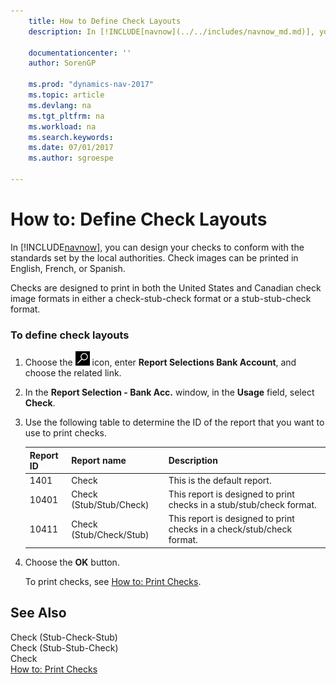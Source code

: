 ```yaml
---
    title: How to Define Check Layouts 
    description: In [!INCLUDE[navnow](../../includes/navnow_md.md)], you can design your checks to conform with the standards set by the local authorities. Check images can be printed in English, French, or Spanish.
    
    documentationcenter: ''
    author: SorenGP

    ms.prod: "dynamics-nav-2017"
    ms.topic: article
    ms.devlang: na
    ms.tgt_pltfrm: na
    ms.workload: na
    ms.search.keywords:
    ms.date: 07/01/2017
    ms.author: sgroespe

---
```

# How to: Define Check Layouts
In [!INCLUDE[navnow](../../includes/navnow_md.md)], you can design your checks to conform with the standards set by the local authorities. Check images can be printed in English, French, or Spanish.  
  
 Checks are designed to print in both the United States and Canadian check image formats in either a check-stub-check format or a stub-stub-check format.  
  
### To define check layouts  
  
1.  Choose the ![Search for Page or Report](../../media/ui-search/search_small.png "Search for Page or Report icon") icon, enter **Report Selections Bank Account**, and choose the related link.  
  
2.  In the **Report Selection - Bank Acc.** window, in the **Usage** field, select **Check**.  
  
3.  Use the following table to determine the ID of the report that you want to use to print checks.  
  
    |Report ID|Report name|Description|  
    |---------------|-----------------|---------------------------------------|  
    |1401|Check|This is the default report.|  
    |10401|Check (Stub/Stub/Check)|This report is designed to print checks in a stub/stub/check format.|  
    |10411|Check (Stub/Check/Stub)|This report is designed to print checks in a check/stub/check format.|  
  
4.  Choose the **OK** button.  
  
     To print checks, see [How to: Print Checks](how-to-print-checks.md).  
  
## See Also  
 Check (Stub-Check-Stub)   
 Check (Stub-Stub-Check)   
 Check   
 [How to: Print Checks](how-to-print-checks.md)